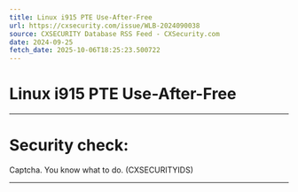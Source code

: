 ```yaml
---
title: Linux i915 PTE Use-After-Free
url: https://cxsecurity.com/issue/WLB-2024090038
source: CXSECURITY Database RSS Feed - CXSecurity.com
date: 2024-09-25
fetch_date: 2025-10-06T18:25:23.500722
---
```


# Linux i915 PTE Use-After-Free

---

# Security check:

Captcha. You know what to do. (CXSECURITYIDS)

---